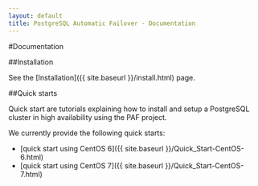 ```yaml
---
layout: default
title: PostgreSQL Automatic Failover - Documentation
---
```


#Documentation

##Installation

See the [Installation]({{ site.baseurl }}/install.html) page.

##Quick starts

Quick start are tutorials explaining how to install and setup a PostgreSQL
cluster in high availability using the PAF project.

We currently provide the following quick starts:

  * [quick start using CentOS 6]({{ site.baseurl }}/Quick_Start-CentOS-6.html)
  * [quick start using CentOS 7]({{ site.baseurl }}/Quick_Start-CentOS-7.html)
